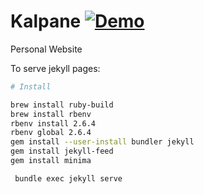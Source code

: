 # Kalpane [![Demo](https://img.shields.io/badge/julia-demo-green.svg)](http://kingspp.github.io)

Personal Website


To serve jekyll pages:


```bash
# Install

brew install ruby-build
brew install rbenv
rbenv install 2.6.4
rbenv global 2.6.4
gem install --user-install bundler jekyll
gem install jekyll-feed
gem install minima
```

```bash
 bundle exec jekyll serve
 ```
